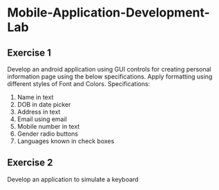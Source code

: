 # Mobile-Application-Development-Lab
## Exercise 1
Develop an android application using GUI controls for creating personal information page 
using the below specifications. Apply formatting using different styles of Font and Colors.
Specifications:
1. Name in text
2. DOB in date picker
3. Address in text
4. Email using email
5. Mobile number in text
6. Gender radio buttons
7. Languages known in check boxes

## Exercise 2
Develop an application to simulate a keyboard
